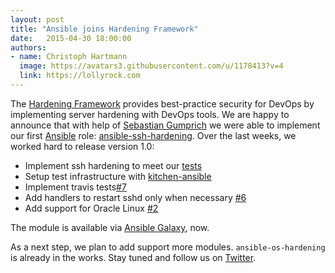 ```yaml
---
layout: post
title: "Ansible joins Hardening Framework"
date:   2015-04-30 18:00:00
authors:
- name: Christoph Hartmann
  image: https://avatars3.githubusercontent.com/u/1178413?v=4
  link: https://lollyrock.com
---
```


The [Hardening Framework](http://dev-sec.io/) provides best-practice security for DevOps by implementing server hardening with DevOps tools. We are happy to announce that with help of [Sebastian Gumprich](https://www.zufallsheld.de) we were able to implement our first [Ansible](http://www.ansible.com) role: [ansible-ssh-hardening](https://github.com/dev-sec/ansible-ssh-hardening/). Over the last weeks, we worked hard to release version 1.0:

 * Implement ssh hardening to meet our [tests](https://github.com/dev-sec/tests-ssh-hardening)
 * Setup test infrastructure with [kitchen-ansible](https://github.com/neillturner/kitchen-ansible)
 * Implement travis tests[#7](https://github.com/dev-sec/ansible-ssh-hardening/issues/7)
 * Add handlers to restart sshd only when necessary [#6](https://github.com/dev-sec/ansible-ssh-hardening/issues/6)
 * Add support for Oracle Linux [#2](https://github.com/dev-sec/ansible-ssh-hardening/issues/2)

The module is available via [Ansible Galaxy](https://galaxy.ansible.com/ui/standalone/roles/dev-sec/ssh-hardening/), now.

As a next step, we plan to add support more modules. `ansible-os-hardening` is already in the works. Stay tuned and follow us on [Twitter](https://twitter.com/hardening_io).
